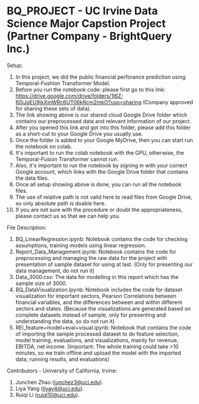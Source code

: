 # BQ_PROJECT - UC Irvine Data Science Major Capstion Project (Partner Company - BrightQuery Inc.)
Setup:
1. In this project, we did the public financial perforance prediction using Temporal-Fushion Transformer Model.
2. Before you run the notebook code: please first go to this link: https://drive.google.com/drive/folders/1I6Z-60iJqEU9jkXmWRc6UT06kRcm2mkO?usp=sharing (Company approved for sharing these sets of data).
3. The link showing above is our shared cloud Google Drive folder which contains our preprocessed data and relevant information of our project.
4. After you opened this link and got into this folder, please add this folder as a short-cut to your Google Drive you usually use.
5. Once the folder is added to your Google MyDrive, then you can start run the notebook on colab.
6. It's important to run the colab notebook with the GPU, otherwise, the Temporal-Fusion Transformer cannot run.
7. Also, it's important to run the notebook by signing in with your correct Google account, which links with the Google Drive folder that contains the data files.
8. Once all setup showing above is done, you can run all the notebook files.
9. The use of relative path is not valid here to read files from Google Drive, so only absolute path is doable here.
10. If you are not sure with the procedure or doubt the appropriateness, please contact us so that we can help you.

File Description:
1. BQ_LinearRegression.ipynb: Notebook contains the code for checking assumptions, training models using linear regression.
2. Report_Data_Management.ipynb: Notebook contains the code for preprocessing and managing the raw data for the project with presentation of sample dataset for using at last. (Only for presenting our data management, do not run it)
3. Data_3000.csv: The data for modelling in this report which has the sample size of 3000.
4. BQ_DataVisualization.ipynb: Notebook includes the code for dataset visualization for important sectors, Pearson Correlations between financial variables, and the differences between and within different sectors and states. (Because the visualizations are generated based on complete datasets instead of sample, only for presenting and understanding the data, so do not run it)
5. REI_feature+model+eval+visual.ipynb: Notebook that contains the code of importing the sample processed dataset to do feature selection, model training, evaluations, and visualizations, mainly for revenue, EBITDA, net income. (Important: The whole training could take >10 minutes, so we train offline and upload the model with the imported data, running results, and evaluations) 

Contributors - University of California, Irvine: 
1. Junchen Zhao (junchez3@uci.edu).
2. Liya Yang (liyay4@uci.edu).
3. Ruiqi Li (ruiql10@uci.edu).

